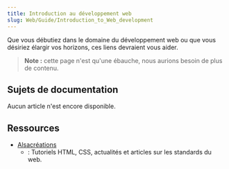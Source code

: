 ```yaml
---
title: Introduction au développement web
slug: Web/Guide/Introduction_to_Web_development
---
```


Que vous débutiez dans le domaine du développement web ou que vous désiriez élargir vos horizons, ces liens devraient vous aider.

> **Note :** cette page n'est qu'une ébauche, nous aurions besoin de plus de contenu.

## Sujets de documentation

Aucun article n'est encore disponible.

## Ressources

- [Alsacréations](http://www.alsacreations.com/)
  - : Tutoriels HTML, CSS, actualités et articles sur les standards du web.
